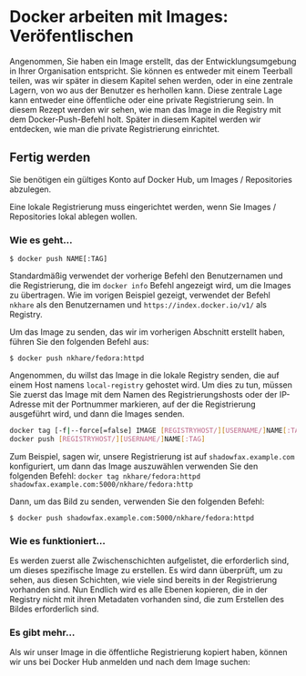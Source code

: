 # Docker arbeiten mit Images: Veröfentlischen

Angenommen, Sie haben ein Image erstellt, das der Entwicklungsumgebung in Ihrer Organisation entspricht. Sie können es entweder mit einem Teerball teilen, was wir später in diesem Kapitel sehen werden, oder in eine zentrale Lagern, von wo aus der Benutzer es herhollen kann.
Diese zentrale Lage kann entweder eine öffentliche oder eine private Registrierung sein. In diesem Rezept werden wir sehen, wie man das Image in die Registry mit dem Docker-Push-Befehl holt.
Später in diesem Kapitel werden wir entdecken, wie man die private Registrierung einrichtet.

## Fertig werden

Sie benötigen ein gültiges Konto auf Docker Hub, um Images / Repositories abzulegen.

Eine lokale Registrierung muss eingerichtet werden, wenn Sie Images / Repositories lokal ablegen wollen.

### Wie es geht…

`$ docker push NAME[:TAG]`

Standardmäßig verwendet der vorherige Befehl den Benutzernamen und die Registrierung, die im `docker info` Befehl angezeigt wird, um die Images zu übertragen. Wie im vorigen Beispiel gezeigt, verwendet der Befehl `nkhare` als den Benutzernamen und `https://index.docker.io/v1/` als Registry.

Um das Image zu senden, das wir im vorherigen Abschnitt erstellt haben, führen Sie den folgenden Befehl aus:

`$ docker push nkhare/fedora:httpd`

Angenommen, du willst das Image in die lokale Registry senden, die auf einem Host namens `local-registry` gehostet wird. Um dies zu tun, müssen Sie zuerst das Image mit dem Namen des Registrierungshosts oder der IP-Adresse mit der Portnummer markieren, auf der die Registrierung ausgeführt wird, und dann die Images senden.

```sh
docker tag [-f|--force[=false] IMAGE [REGISTRYHOST/][USERNAME/]NAME[:TAG]
docker push [REGISTRYHOST/][USERNAME/]NAME[:TAG]
```

Zum Beispiel, sagen wir, unsere Registrierung ist auf `shadowfax.example.com` konfiguriert, um dann das Image auszuwählen verwenden Sie den folgenden Befehl:
`docker tag nkhare/fedora:httpd shadowfax.example.com:5000/nkhare/fedora:http`

Dann, um das Bild zu senden, verwenden Sie den folgenden Befehl:

`$ docker push shadowfax.example.com:5000/nkhare/fedora:httpd`

### Wie es funktioniert…

Es werden zuerst alle Zwischenschichten aufgelistet, die erforderlich sind, um dieses spezifische Image zu erstellen. Es wird dann überprüft, um zu sehen, aus diesen Schichten, wie viele sind bereits in der Registrierung vorhanden sind. Nun Endlich wird es alle Ebenen kopieren, die in der Registry nicht mit ihren Metadaten vorhanden sind, die zum Erstellen des Bildes erforderlich sind.

### Es gibt mehr…

Als wir unser Image in die öffentliche Registrierung kopiert haben, können wir uns bei Docker Hub anmelden und nach dem Image suchen:
